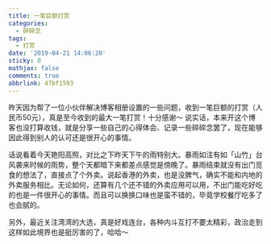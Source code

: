 ```yaml
---
title: 一笔巨额打赏
categories:
  - 碎碎念
tags:
  - 打赏
date: '2019-04-21 14:06:20'
sticky: 0
mathjax: false
comments: true
abbrlink: 47bf1593
---
```

昨天因为帮了一位小伙伴解决博客相册设置的一些问题，收到一笔巨额的打赏（人民币50元），真是至今收到的最大一笔打赏！十分感谢～ 说实话，本来开这个博客也没打算收钱，就是分享一些自己的心得体会、记录一些碎碎念罢了，现在能够因此得到别人的认可还是很开心的事情。<!-- more -->

话说看着今天艳阳高照，对比之下昨天下午的雨特别大。暴雨如注有如「山竹」台风袭来时候的雨势，整个天都暗下来都差点感觉是傍晚了。暴雨结束就没有出门觅食的想法了，直接点了个外卖。说起香港的外卖，也是没脾气，确实不能和内地的外卖服务相比。无论如何，还算有几个还不错的外卖应用可以用，不出门能吃好吃的也是一件很开心的事情。而且可以换换口味也是蛮不错的，毕竟学校餐厅吃多了也会腻的。

另外，最近关注湾湾的大选，真是好戏连台，各种内斗互打不要太精彩，政治走到这样如此境界也是挺厉害的了，哈哈～

